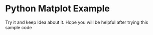 # Python Matplot Example
Try it and keep Idea about it. Hope you will be helpful after trying this sample code
